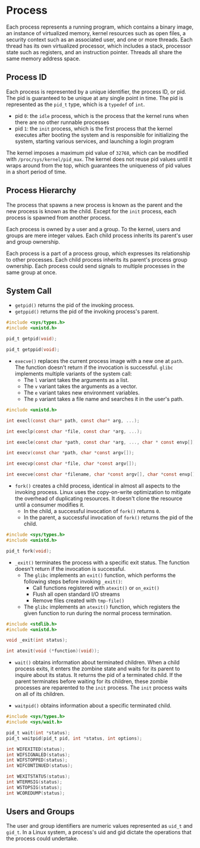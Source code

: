 # Process

Each process represents a running program, which contains a binary image, an instance of virtualized memory, kernel resources such as open files, a security context such as an associated user, and one or more threads. Each thread has its own virtualized processor, which includes a stack, processor state such as registers, and an instruction pointer. Threads all share the same memory address space.

## Process ID

Each process is represented by a unique identifier, the process ID, or pid. The pid is guaranteed to be unique at any single point in time. The pid is represented as the `pid_t` type, which is a `typedef` of `int`.

- pid `0`: the `idle` process, which is the process that the kernel runs when there are no other runnable processes
- pid `1`: the `init` process, which is the first process that the kernel executes after booting the system and is responsible for initializing the system, starting various services, and launching a login program

The kernel imposes a maximum pid value of `32768`, which can be modified with `/proc/sys/kernel/pid_max`. The kernel does not reuse pid values until it wraps around from the top, which guarantees the uniqueness of pid values in a short period of time.

## Process Hierarchy

The process that spawns a new process is known as the parent and the new process is known as the child. Except for the `init` process, each process is spawned from another process.

Each process is owned by a user and a group. To the kernel, users and groups are mere integer values. Each child process inherits its parent's user and group ownership.

Each process is a part of a process group, which expresses its relationship to other processes. Each child process inherits its parent's process group ownership. Each process could send signals to multiple processes in the same group at once.

## System Call

- `getpid()` returns the pid of the invoking process.
- `getppid()` returns the pid of the invoking process's parent.

```c
#include <sys/types.h>
#include <unistd.h>

pid_t getpid(void);

pid_t getppid(void);
```

- `execve()` replaces the current process image with a new one at `path`. The function doesn't return if the invocation is successful. `glibc` implements multiple variants of the system call:
  - The `l` variant takes the arguments as a list.
  - The `v` variant takes the arguments as a vector.
  - The `e` variant takes new environment variables.
  - The `p` variant takes a file name and searches it in the user's path.

```c
#include <unistd.h>

int execl(const char* path, const char* arg, ...);

int execlp(const char *file, const char *arg, ...);

int execle(const char *path, const char *arg, ..., char * const envp[]);

int execv(const char *path, char *const argv[]);

int execvp(const char *file, char *const argv[]);

int execve(const char *filename, char *const argv[], char *const envp[]);
```

- `fork()` creates a child process, identical in almost all aspects to the invoking process. Linux uses the copy-on-write optimization to mitigate the overhead of duplicating resources. It doesn't clone the resource until a consumer modifies it.
  - In the child, a successful invocation of `fork()` returns `0`.
  - In the parent, a successful invocation of `fork()` returns the pid of the child.

```c
#include <sys/types.h>
#include <unistd.h>

pid_t fork(void);
```

- `_exit()` terminates the process with a specific exit status. The function doesn't return if the invocation is successful.
  - The `glibc` implements an `exit()` function, which performs the following steps before invoking `_exit()`:
    - Call functions registered with `atexit()` or `on_exit()`
    - Flush all open standard I/O streams
    - Remove files created with `tmp-file()`
  - The `glibc` implements an `atexit()` function, which registers the given function to run during the normal process termination.

```c
#include <stdlib.h>
#include <unistd.h>

void _exit(int status);

int atexit(void (*function)(void));
```

- `wait()` obtains information about terminated children. When a child process exits, it enters the zombine state and waits for its parent to inquire about its status. It returns the pid of a terminated child. If the parent terminates before waiting for its children, these zombie processes are reparented to the `init` process. The `init` process waits on all of its children.

- `waitpid()` obtains information about a specific terminated child.

```c
#include <sys/types.h>
#include <sys/wait.h>

pid_t wait(int *status);
pid_t waitpid(pid_t pid, int *status, int options);

int WIFEXITED(status);
int WIFSIGNALED(status);
int WIFSTOPPED(status);
int WIFCONTINUED(status);

int WEXITSTATUS(status);
int WTERMSIG(status);
int WSTOPSIG(status);
int WCOREDUMP(status);
```

## Users and Groups

The user and group identifiers are numeric values represented as `uid_t` and `gid_t`. In a Linux system, a process's uid and gid dictate the operations that the process could undertake.
